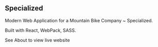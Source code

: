 ## Specialized

Modern Web Application for a Mountain Bike Company ~ Specialized.

Built with React, WebPack, SASS.

See About to view live website
